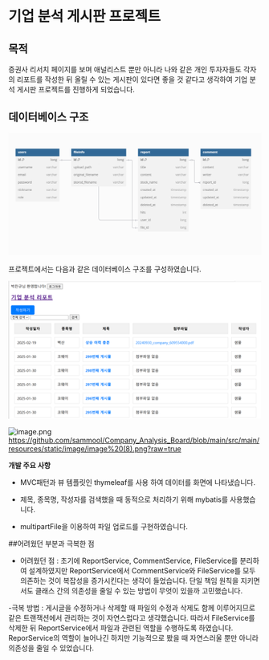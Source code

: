 # 기업 분석 게시판 프로젝트

## 목적

증권사 리서치 페이지를 보며 애널리스트 뿐만 아니라 나와 같은 개인 투자자들도 각자의 리포트를 작성한 뒤 올릴 수 있는 게시판이 있다면 좋을 것 같다고 생각하여 기업 분석 게시판 프로젝트를 진행하게 되었습니다.

## 데이터베이스 구조

![image.png](https://github.com/sammool/Company_Analysis_Board/blob/main/src/main/resources/static/image/image%20(7).png?raw=true)

프로젝트에서는 다음과 같은 데이터베이스 구조를 구성하였습니다.

![image.png](https://github.com/sammool/Company_Analysis_Board/blob/main/src/main/resources/static/image/image%20(9).png?raw=true)

![image.png]()https://github.com/sammool/Company_Analysis_Board/blob/main/src/main/resources/static/image/image%20(8).png?raw=true

**개발 주요 사항**

- MVC패턴과 뷰 템플릿인 thymeleaf를 사용 하여 데이터를 화면에 나타냈습니다.

- 제목, 종목명, 작성자를 검색했을 때 동적으로 처리하기 위해 mybatis를 사용했습니다.

- multipartFile을 이용하여 파일 업로드를 구현하였습니다.

##어려웠던 부분과 극복한 점
- 어려웠던 점 : 초기에 ReportService, CommentService, FileService를 분리하여 설계하였지만 ReportService에서 CommentService와 FileService를 모두 의존하는 것이 복잡성을 증가시킨다는 생각이 들었습니다. 
단일 책임 원칙을 지키면서도 클래스 간의 의존성을 줄일 수 있는 방법이 무엇이 있을까 고민했습니다.

-극복 방법 :  게시글을 수정하거나 삭제할 때 파일의 수정과 삭제도 함께 이루어지므로 같은 트랜잭션에서 관리하는 것이 자연스럽다고 생각했습니다. 따라서 FileService를 삭제한 뒤 ReportService에서 파일과 관련된 역할을 
수행하도록 하였습니다. ReporService의 역할이 늘어나긴 하지만 기능적으로 봤을 때 자연스러울 뿐만 아니라 의존성을 줄일 수 있었습니다.
